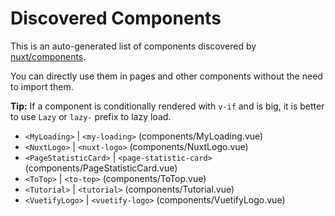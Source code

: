 # Discovered Components

This is an auto-generated list of components discovered by [nuxt/components](https://github.com/nuxt/components).

You can directly use them in pages and other components without the need to import them.

**Tip:** If a component is conditionally rendered with `v-if` and is big, it is better to use `Lazy` or `lazy-` prefix to lazy load.

- `<MyLoading>` | `<my-loading>` (components/MyLoading.vue)
- `<NuxtLogo>` | `<nuxt-logo>` (components/NuxtLogo.vue)
- `<PageStatisticCard>` | `<page-statistic-card>` (components/PageStatisticCard.vue)
- `<ToTop>` | `<to-top>` (components/ToTop.vue)
- `<Tutorial>` | `<tutorial>` (components/Tutorial.vue)
- `<VuetifyLogo>` | `<vuetify-logo>` (components/VuetifyLogo.vue)
